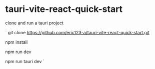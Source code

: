 # tauri-vite-react-quick-start
clone and run a tauri project

`
git clone https://github.com/eric123-a/tauri-vite-react-quick-start.git

npm install

npm run dev

npm run tauri dev
`
